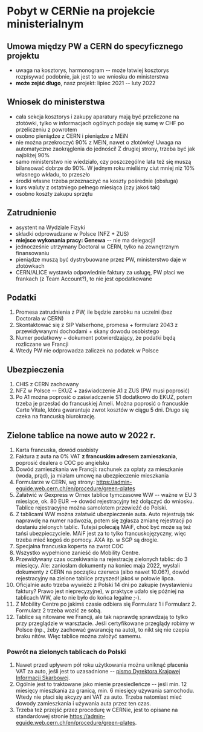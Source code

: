 # Pobyt w CERNie na projekcie ministerialnym

## Umowa między PW a CERN do specyficznego projektu

- uwaga na kosztorys, harmonogram -- może łatwiej kosztorys rozpisywać podobnie, jak jest to we wniosku do ministerstwa
- **może zejść długo**, nasz projekt: lipiec 2021 -- luty 2022

## Wniosek do ministerstwa

- cała sekcja kosztorys i zakupy aparatury mają być przeliczone na złotówki, tylko w informacjach ogólnych podaje się sumę w CHF po przeliczeniu z powrotem
- osobno pieniądze z CERN i pieniądze z MEiN
- nie można przekroczyć 90% z MEiN, nawet o złotówkę! Uwaga na automatyczne zaokrąglenia do jedności! Z drugiej strony, trzeba być jak najbliżej 90%
- samo ministerstwo nie wiedziało, czy poszczególne lata też się muszą bilansować dobrze do 90%. W jednym roku mieliśmy ciut mniej niż 10% własnego wkładu, to przeszło
- środki własne trzeba przeznaczyć na koszty pośrednie (obsługa)
- kurs waluty z ostatniego pełnego miesiąca (czy jakoś tak)
- osobno koszty zakupu sprzętu

## Zatrudnienie

- asystent na Wydziale Fizyki
- składki odprowadzane w Polsce (NFZ + ZUS)
- **miejsce wykonania pracy: Genewa** -- nie ma delegacji!
- jednocześnie utrzymany Doctoral w CERN, tylko na zewnętrznym finansowaniu
- pieniądze muszą być dystrybuowane przez PW, ministerstwo daje w złotówkach
- CERN/ALICE wystawia odpowiednie faktury za usługę, PW płaci we frankach (z Team Account?), to nie jest opodatkowane

## Podatki

1. Promesa zatrudnienia z PW, ile będzie zarobku na uczelni (bez Doctorala w CERN)
2. Skontaktować się z SIP Valserhone, promesa + formularz 2043 z przewidywanymi dochodami + skany dowodu osobistego
3. Numer podatkowy + dokument potwierdzający, że podatki będą rozliczane we Francji
4. Wtedy PW nie odprowadza zaliczek na podatek w Polsce

## Ubezpieczenia

1. CHIS z CERN zachowany
2. NFZ w Polsce -- EKUZ + zaświadczenie A1 z ZUS (PW musi poprosić)
3. Po A1 można poprosić o zaświadczenie S1 dodatkowo do EKUZ, potem trzeba je przesłać do francuskiej Ameli. Można poprosić o francuskie Carte Vitale, która gwarantuje zwrot kosztów w ciągu 5 dni. Długo się czeka na francuską biurokrację.

## Zielone tablice na nowe auto w 2022 r.

1. Karta francuska, dowód osobisty
2. Faktura z auta na 0% VAT **z francuskim adresem zamieszkania**, poprosić dealera o COC po angielsku
3. Dowód zamieszkania we Francji: rachunek za opłaty za mieszkanie (woda, prąd), ja miałam umowę na ubezpieczenie mieszkania
4. Formularze w CERN, wg strony: https://admin-eguide.web.cern.ch/en/procedure/green-plates
5. Załatwić w Gexpress w Ornex tablice tymczasowe WW -- ważne w EU 3 miesiące, ok. 80 EUR --> dowód rejestracyjny też dołączyć do wniosku. Tablice rejestracyjne można samolotem przewieźć do Polski.
6. Z tablicami WW można załatwić ubezpieczenie auta. Auto rejestrują tak naprawdę na numer nadwozia, potem się zgłasza zmianę rejestracji po dostaniu zielonych tablic. Tutejsi polecają MAiF, choć być może są też tańsi ubezpieczyciele. MAiF jest za to tylko francuskojęzyczny, więc trzeba mieć kogoś do pomocy. AXA itp. w SGP są drogie.
7. Specjalna francuska koperta na zwrot COC 
8. Wszystko wypełnione zanieść do Mobility Centre.
9. Przewidywany czas oczekiwania na rejestrację zielonych tablic: do 3 miesięcy. Ale: zaniosłam dokumenty na koniec maja 2022, wysłali dokumenty z CERN na początku czerwca (albo nawet 10.06?), dowód rejestracyjny na zielone tablice przyszedł jakoś w połowie lipca. 
10. Oficjalnie auto trzeba wywieźć z Polski 14 dni po zakupie (wystawieniu faktury? Prawo jest nieprecyzyjne), w praktyce udało się później na tablicach WW, ale to nie było do końca legalne ;-).
11. Z Mobility Centre po jakimś czasie odbiera się Formularz 1 i Formularz 2. Formularz 2 trzeba wozić ze sobą.
12. Tablice są nitowane we Francji, ale tak naprawdę sprawdzają to tylko przy przeglądzie w warsztacie. Jeśli certyfikowane przeglądy robimy w Polsce (np., żeby zachować gwarancję na auto), to nikt się nie czepia braku nitów. Więc tablice można założyć samemu.

### Powrót na zielonych tablicach do Polski

1. Nawet przed upływem pół roku użytkowania można uniknąć płacenia VAT za auto, jeśli jest to uzasadnione -- [pismo Dyrektora Krajowej Informacji Skarbowej](https://sip.lex.pl/orzeczenia-i-pisma-urzedowe/pisma-urzedowe/0111-kdib1-2-4010-268-2017-1-ank-przemieszczenie-184963447).
2. Ogólnie jest to traktowane jako mienie przesiedleńcze -- jeśli min. 12 miesięcy mieszkania za granicą, min. 6 miesięcy używania samochodu. Wtedy nie płaci się akcyzy ani VAT za auto. Trzeba natomiast mieć dowody zamieszkania i używania auta przez ten czas.
3. Trzeba też przejść przez procedurę w CERNie, jest to opisane na standardowej stronie https://admin-eguide.web.cern.ch/en/procedure/green-plates.
